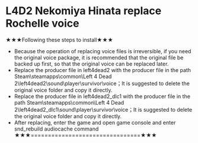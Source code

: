# L4D2 Nekomiya Hinata replace Rochelle voice
★★★Following these steps to install★★★
* Because the operation of replacing voice files is irreversible, if you need the original voice package, it is recommended that the original file be backed up first, so that the original voice can be replaced later.
* Replace the producer file in left4dead2 with the producer file in the path Steam\steamapps\common\Left 4 Dead 2\left4dead2\sound\player\survivor\voice；It is suggested to delete the original voice folder and copy it directly.
* Replace the producer file in left4dead2_dlc1 with the producer file in the path Steam\steamapps\common\Left 4 Dead 2\left4dead2_dlc1\sound\player\survivor\voice；It is suggested to delete the original voice folder and copy it directly.
* After replacing, enter the game and open game console and enter snd_rebuild audiocache command 
★★★================================★★★
